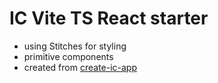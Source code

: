 # IC Vite TS React starter

- using Stitches for styling
- primitive components
- created from [create-ic-app](https://github.com/MioQuispe/create-ic-app)
